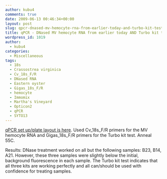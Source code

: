 ```yaml
---
author: kubu4
comments: true
date: 2009-06-13 00:46:34+00:00
layout: post
slug: qpcr-dnased-mv-hemocyte-rna-from-earlier-today-and-turbo-kit-test
title: qPCR - DNased MV hemocyte RNA from earlier today AND Turbo kit test
wordpress_id: 1019
author:
  - kubu4
categories:
  - Miscellaneous
tags:
  - 18s
  - Crassostrea virginica
  - Cv_18s_F/R
  - DNased RNA
  - Eastern oyster
  - Gigas_18s_F/R
  - hemocyte
  - Immomix
  - Martha's Vineyard
  - Opticon2
  - qPCR
  - SYTO13
---
```


[qPCR set up/plate layout is here](https://eagle.fish.washington.edu/Arabidopsis/Notebook%20Workup%20Files/20090612-01.jpg). Used Cv_18s_F/R primers for the MV hemocyte RNA and Gigas_18s_F/R primers for the Turbo kit test. Anneal 55C.

Results: DNase treatment worked on all but the following samples: B23, B14, A21. However, these three samples were slightly below the initial, background fluorescence in each sample. The Turbo kit test indicates that all three kits are working perfectly and all can/should be used with confidence for treating samples.
